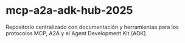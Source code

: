 # mcp-a2a-adk-hub-2025
Repositorio centralizado con documentación y herramientas para los protocolos MCP, A2A y el Agent Development Kit (ADK).
